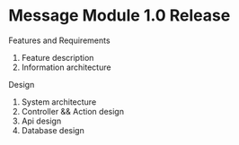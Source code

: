 Message Module 1.0 Release
==========================
Features and Requirements

1. Feature description
2. Information architecture

Design

1. System architecture
2. Controller && Action design
3. Api design
4. Database design
